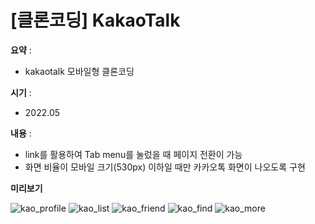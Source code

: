 # [클론코딩] KakaoTalk

**요약** :

- kakaotalk 모바일형 클론코딩

**시기** : 

- 2022.05

**내용** :

- link를 활용하여 Tab menu를 눌렀을 때 페이지 전환이 가능
- 화면 비율이 모바일 크기(530px) 이하일 때만 카카오톡 화면이 나오도록 구현

**미리보기**

![kao_profile](https://user-images.githubusercontent.com/104907318/184522472-7d6eff4f-3f7a-49f2-8591-801c6eb7a964.png)
![kao_list](https://user-images.githubusercontent.com/104907318/184522473-0097e1d5-913a-48a4-89da-0b619178d6ac.png)
![kao_friend](https://user-images.githubusercontent.com/104907318/184522476-804b1572-6b99-4705-a9be-b838464fd475.png)
![kao_find](https://user-images.githubusercontent.com/104907318/184522477-5f76ffde-9647-4b19-804c-4ebf04c81611.png)
![kao_more](https://user-images.githubusercontent.com/104907318/184522479-2c3c4396-deea-4089-a3e8-5f7cca983e75.png)
